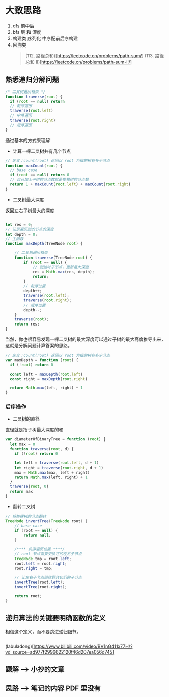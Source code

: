 # 大致思路

1. dfs 前中后
2. bfs 层 和 深度
3. 构建类
   序列化
   中序配前后序构建
4. 回溯类
   > (112. 路径总和)[https://leetcode.cn/problems/path-sum/]
   > (113. 路径总和 II)[https://leetcode.cn/problems/path-sum-ii/]

## 熟悉递归分解问题

```js
/* 二叉树遍历框架 */
function traverse(root) {
  if (root == null) return
  // 前序遍历
  traverse(root.left)
  // 中序遍历
  traverse(root.right)
  // 后序遍历
}
```

通过基本的方式来理解

- 计算一棵二叉树共有几个节点

```js
// 定义：count(root) 返回以 root 为根的树有多少节点
function maxCount(root) {
  // base case
  if (root == null) return 0
  // 自己加上子树的节点数就是整棵树的节点数
  return 1 + maxCount(root.left) + maxCount(root.right)
}
```

- 二叉树最大深度

返回左右子树最大的深度

```js

let res = 0;
// 记录遍历到的节点的深度
let depth = 0;
// 主函数
function maxDepth(TreeNode root) {

    // ⼆叉树遍历框架
    function traverse(TreeNode root) {
        if (root == null) {
            // 到达叶⼦节点，更新最⼤深度
            res = Math.max(res, depth);
            return;
        }
        // 前序位置
        depth++;
        traverse(root.left);
        traverse(root.right);
        // 后序位置
        depth--;
    }
    traverse(root);
    return res;
}


```

当然，你也很容易发现⼀棵⼆叉树的最⼤深度可以通过⼦树的最⼤⾼度推导出来，这就是分解问题计算答案的思路。

```js
// 定义：count(root) 返回以 root 为根的树有多少节点
var maxDepth = function (root) {
  if (!root) return 0

  const left = maxDepth(root.left)
  const right = maxDepth(root.right)

  return Math.max(left, right) + 1
}
```

### 后序操作

- 二叉树的直径

直径就是指子树最大深度的和

```js
var diameterOfBinaryTree = function (root) {
  let max = 0
  function traverse(root, d) {
    if (!root) return 0

    let left = traverse(root.left, d + 1)
    let right = traverse(root.right, d + 1)
    max = Math.max(max, left + right)
    return Math.max(left, right) + 1
  }
  traverse(root, 0)
  return max
}
```

- 翻转二叉树

```java
// 将整棵树的节点翻转
TreeNode invertTree(TreeNode root) {
    // base case
    if (root == null) {
        return null;
    }

    /**** 前序遍历位置 ****/
    // root 节点需要交换它的左右子节点
    TreeNode tmp = root.left;
    root.left = root.right;
    root.right = tmp;

    // 让左右子节点继续翻转它们的子节点
    invertTree(root.left);
    invertTree(root.right);

    return root;
}

```

## 递归算法的关键要明确函数的定义

相信这个定义，而不要跳进递归细节。

##

(labuladong)[https://www.bilibili.com/video/BV1nG411x77H/?vd_source=ad977f2996622120f46d207ea056d745]

## 题解 ——> 小抄的文章

## 思路 ——> 笔记的内容 PDF 里没有
